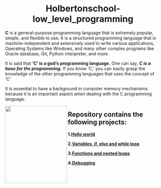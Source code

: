 <h1 align="center"><b>Holbertonschool-low_level_programming</b></h1>

**C** is a general-purpose programming language that is extremely popular, simple, and flexible to use. It is a structured programming language that is machine-independent and extensively used to write various applications, Operating Systems like Windows, and many other complex programs like Oracle database, Git, Python interpreter, and more.

It is said that **‘C’ is a god’s programming language.** One can say, ***C is a base for the programming.*** If you know ‘C,’ you can easily grasp the knowledge of the other programming languages that uses the concept of ‘C’

It is essential to have a background in computer memory mechanisms because it is an important aspect when dealing with the C programming language.

<img align="left" width="200" height="250" src="https://fossbytes.com/wp-content/uploads/2020/01/C-pogramming-language-of-2019_tiobe-768x440.jpg">

## Repository contains the following projects:

 **1.[Hello world](https://github.com/Tizihoxha/holbertonschool-low_level_programming/tree/main/hello_world)**
 
**2.[Variables, **if**, **else** and **while** loop](https://github.com/Tizihoxha/holbertonschool-low_level_programming/tree/main/variables_if_else_while)**

**3.[Functions and nested loops](https://github.com/Tizihoxha/holbertonschool-low_level_programming/tree/main/functions_nested_loops)**

**4.[Debugging](https://github.com/Tizihoxha/holbertonschool-low_level_programming/tree/main/debugging)**

